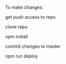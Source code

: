 To make changes:

get push access to repo

clone repo

npm install

commit changes to master

npm run deploy